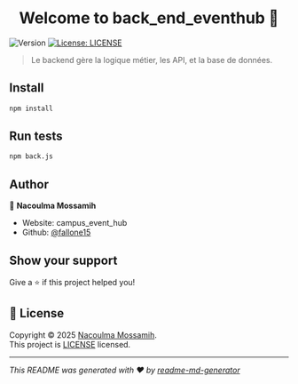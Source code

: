 <h1 align="center">Welcome to back_end_eventhub 👋</h1>
<p>
  <img alt="Version" src="https://img.shields.io/badge/version-1-blue.svg?cacheSeconds=2592000" />
  <a href="C:\event_hub\back_end\LICENSE" target="_blank">
    <img alt="License: LICENSE" src="https://img.shields.io/badge/License-LICENSE-yellow.svg" />
  </a>
</p>

> Le backend gère la logique métier, les API, et la base de données.

## Install

```sh
npm install
```

## Run tests

```sh
npm back.js
```

## Author

👤 **Nacoulma Mossamih**

* Website: campus_event_hub
* Github: [@fallone15](https://github.com/fallone15)

## Show your support

Give a ⭐️ if this project helped you!

## 📝 License

Copyright © 2025 [Nacoulma Mossamih](https://github.com/fallone15).<br />
This project is [LICENSE](C:\event_hub\front_end\LICENSE) licensed.

***
_This README was generated with ❤️ by [readme-md-generator](https://github.com/kefranabg/readme-md-generator)_